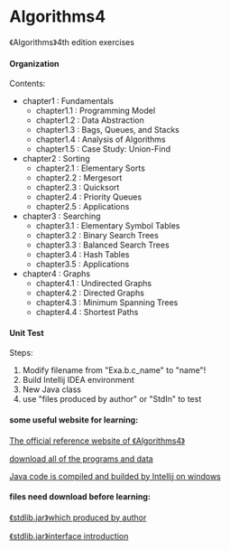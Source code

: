 # Algorithms4
《Algorithms》4th edition exercises

#### Organization
Contents:
* chapter1 : Fundamentals
   * chapter1.1 : Programming Model
   * chapter1.2 : Data Abstraction
   * chapter1.3 : Bags, Queues, and Stacks
   * chapter1.4 : Analysis of Algorithms
   * chapter1.5 : Case Study: Union-Find
* chapter2 : Sorting
   * chapter2.1 : Elementary Sorts
   * chapter2.2 : Mergesort
   * chapter2.3 : Quicksort
   * chapter2.4 : Priority Queues
   * chapter2.5 : Applications
* chapter3 : Searching
   * chapter3.1 : Elementary Symbol Tables
   * chapter3.2 : Binary Search Trees
   * chapter3.3 : Balanced Search Trees
   * chapter3.4 : Hash Tables
   * chapter3.5 : Applications
* chapter4 : Graphs
   * chapter4.1 : Undirected Graphs
   * chapter4.2 : Directed Graphs
   * chapter4.3 : Minimum Spanning Trees
   * chapter4.4 : Shortest Paths

#### Unit Test
Steps:
1. Modify filename from "Exa.b.c_name" to "name"! 
2. Build Intellij IDEA environment
3. New Java class
4. use "files produced by author" or "StdIn" to test

#### some useful website for learning:

[The official reference website of 《Algorithms4》](https://algs4.cs.princeton.edu/home/)

[download all of the programs and data](https://algs4.cs.princeton.edu/code/)

[Java code is compiled and builded by Intellij on windows](https://lift.cs.princeton.edu/java/windows/)

#### files need download before learning:

[《stdlib.jar》which produced by author](https://introcs.cs.princeton.edu/java/stdlib/)

[《stdlib.jar》interface introduction](https://algs4.cs.princeton.edu/code/javadoc/edu/princeton/cs/algs4/)
